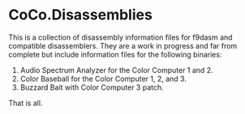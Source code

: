 # CoCo.Disassemblies

This is a collection of disassembly information files for f9dasm and compatible disassemblers. They are a work in progress and far from complete but include information files for the following binaries:

1. Audio Spectrum Analyzer for the Color Computer 1 and 2.
2. Color Baseball for the Color Computer 1, 2, and 3.
3. Buzzard Bait with Color Computer 3 patch.

That is all.
